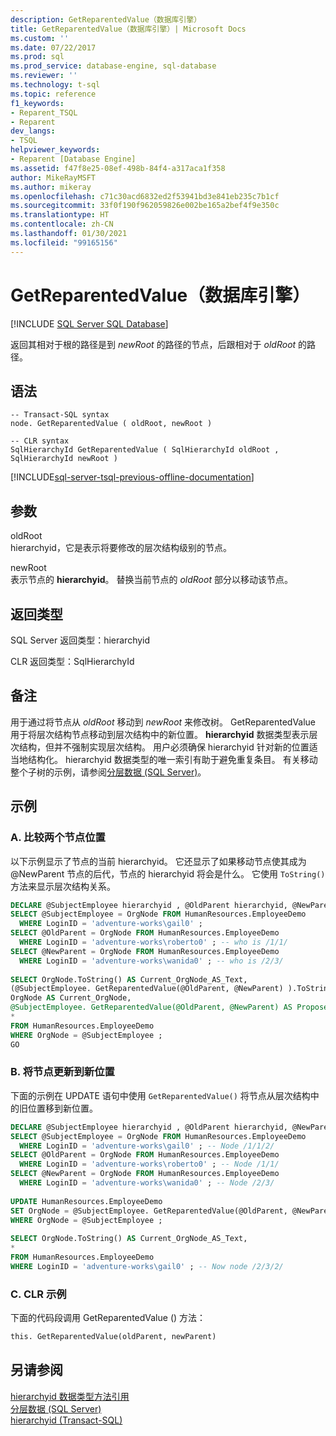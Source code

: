 ```yaml
---
description: GetReparentedValue（数据库引擎）
title: GetReparentedValue（数据库引擎）| Microsoft Docs
ms.custom: ''
ms.date: 07/22/2017
ms.prod: sql
ms.prod_service: database-engine, sql-database
ms.reviewer: ''
ms.technology: t-sql
ms.topic: reference
f1_keywords:
- Reparent_TSQL
- Reparent
dev_langs:
- TSQL
helpviewer_keywords:
- Reparent [Database Engine]
ms.assetid: f47f8e25-08ef-498b-84f4-a317aca1f358
author: MikeRayMSFT
ms.author: mikeray
ms.openlocfilehash: c71c30acd6832ed2f53941bd3e841eb235c7b1cf
ms.sourcegitcommit: 33f0f190f962059826e002be165a2bef4f9e350c
ms.translationtype: HT
ms.contentlocale: zh-CN
ms.lasthandoff: 01/30/2021
ms.locfileid: "99165156"
---
```

# <a name="getreparentedvalue-database-engine"></a>GetReparentedValue（数据库引擎）
[!INCLUDE [SQL Server SQL Database](../../includes/applies-to-version/sql-asdb.md)]

返回其相对于根的路径是到 _newRoot_ 的路径的节点，后跟相对于 _oldRoot_ 的路径。
  
## <a name="syntax"></a>语法  
  
```syntaxsql
-- Transact-SQL syntax  
node. GetReparentedValue ( oldRoot, newRoot )  
```  
  
```syntaxsql
-- CLR syntax  
SqlHierarchyId GetReparentedValue ( SqlHierarchyId oldRoot , SqlHierarchyId newRoot )  
```  
  
[!INCLUDE[sql-server-tsql-previous-offline-documentation](../../includes/sql-server-tsql-previous-offline-documentation.md)]

## <a name="arguments"></a>参数
oldRoot  
hierarchyid，它是表示将要修改的层次结构级别的节点。
  
newRoot  
表示节点的 **hierarchyid**。 替换当前节点的 _oldRoot_ 部分以移动该节点。
  
## <a name="return-types"></a>返回类型  
SQL Server 返回类型：hierarchyid
  
CLR 返回类型：SqlHierarchyId
  
## <a name="remarks"></a>备注  
用于通过将节点从 _oldRoot_ 移动到 _newRoot_ 来修改树。 GetReparentedValue 用于将层次结构节点移动到层次结构中的新位置。 **hierarchyid** 数据类型表示层次结构，但并不强制实现层次结构。 用户必须确保 hierarchyid 针对新的位置适当地结构化。 hierarchyid 数据类型的唯一索引有助于避免重复条目。 有关移动整个子树的示例，请参阅[分层数据 (SQL Server)](../../relational-databases/hierarchical-data-sql-server.md)。
  
## <a name="examples"></a>示例  
  
### <a name="a-comparing-two-node-locations"></a>A. 比较两个节点位置  
以下示例显示了节点的当前 hierarchyid。 它还显示了如果移动节点使其成为 \@NewParent 节点的后代，节点的 hierarchyid 将会是什么。 它使用 `ToString()` 方法来显示层次结构关系。
  
```sql
DECLARE @SubjectEmployee hierarchyid , @OldParent hierarchyid, @NewParent hierarchyid  
SELECT @SubjectEmployee = OrgNode FROM HumanResources.EmployeeDemo  
  WHERE LoginID = 'adventure-works\gail0' ;  
SELECT @OldParent = OrgNode FROM HumanResources.EmployeeDemo  
  WHERE LoginID = 'adventure-works\roberto0' ; -- who is /1/1/  
SELECT @NewParent = OrgNode FROM HumanResources.EmployeeDemo  
  WHERE LoginID = 'adventure-works\wanida0' ; -- who is /2/3/  
  
SELECT OrgNode.ToString() AS Current_OrgNode_AS_Text,   
(@SubjectEmployee. GetReparentedValue(@OldParent, @NewParent) ).ToString() AS Proposed_OrgNode_AS_Text,  
OrgNode AS Current_OrgNode,  
@SubjectEmployee. GetReparentedValue(@OldParent, @NewParent) AS Proposed_OrgNode,  
*  
FROM HumanResources.EmployeeDemo  
WHERE OrgNode = @SubjectEmployee ;  
GO  
```  
  
### <a name="b-updating-a-node-to-a-new-location"></a>B. 将节点更新到新位置  
下面的示例在 UPDATE 语句中使用 `GetReparentedValue()` 将节点从层次结构中的旧位置移到新位置。
  
```sql
DECLARE @SubjectEmployee hierarchyid , @OldParent hierarchyid, @NewParent hierarchyid  
SELECT @SubjectEmployee = OrgNode FROM HumanResources.EmployeeDemo  
  WHERE LoginID = 'adventure-works\gail0' ; -- Node /1/1/2/  
SELECT @OldParent = OrgNode FROM HumanResources.EmployeeDemo  
  WHERE LoginID = 'adventure-works\roberto0' ; -- Node /1/1/  
SELECT @NewParent = OrgNode FROM HumanResources.EmployeeDemo  
  WHERE LoginID = 'adventure-works\wanida0' ; -- Node /2/3/  
  
UPDATE HumanResources.EmployeeDemo  
SET OrgNode = @SubjectEmployee. GetReparentedValue(@OldParent, @NewParent)   
WHERE OrgNode = @SubjectEmployee ;  
  
SELECT OrgNode.ToString() AS Current_OrgNode_AS_Text,   
*  
FROM HumanResources.EmployeeDemo  
WHERE LoginID = 'adventure-works\gail0' ; -- Now node /2/3/2/  
```  
  
### <a name="c-clr-example"></a>C. CLR 示例  
下面的代码段调用 GetReparentedValue () 方法：
  
```sql
this. GetReparentedValue(oldParent, newParent)  
```  
  
## <a name="see-also"></a>另请参阅
[hierarchyid 数据类型方法引用](./hierarchyid-data-type-method-reference.md)  
[分层数据 (SQL Server)](../../relational-databases/hierarchical-data-sql-server.md)  
[hierarchyid (Transact-SQL)](../../t-sql/data-types/hierarchyid-data-type-method-reference.md)
  
